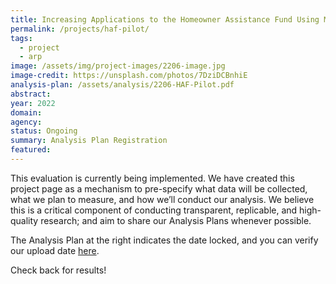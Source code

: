 ```yaml
---
title: Increasing Applications to the Homeowner Assistance Fund Using Mailers - Pilot
permalink: /projects/haf-pilot/
tags: 
  - project
  - arp
image: /assets/img/project-images/2206-image.jpg
image-credit: https://unsplash.com/photos/7DziDCBnhiE
analysis-plan: /assets/analysis/2206-HAF-Pilot.pdf
abstract: 
year: 2022
domain: 
agency: 
status: Ongoing
summary: Analysis Plan Registration
featured: 
---
```

This evaluation is currently being implemented. We have created this project page as a mechanism to pre-specify what data will be collected, what we plan to measure, and how we’ll conduct our analysis. We believe this is a critical component of conducting transparent, replicable, and high-quality research; and aim to share our Analysis Plans whenever possible.

The Analysis Plan at the right indicates the date locked, and you can verify our upload date <a class="usa-link usa-link--external" href="https://github.com/gsa-oes/office-of-evaluation-sciences/commits/master/assets/analysis/2206-HAF-Pilot.pdf">here</a>. 

Check back for results!
